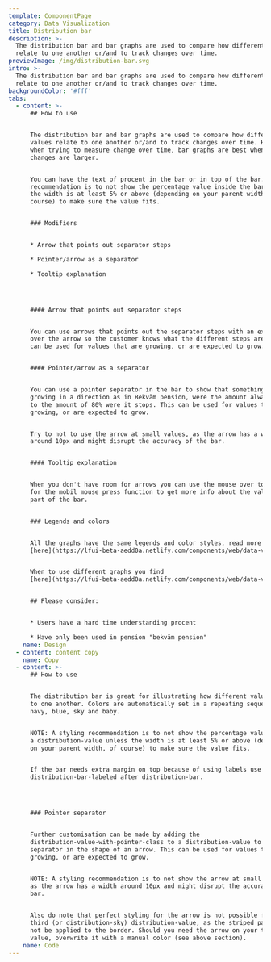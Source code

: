 ```yaml
---
template: ComponentPage
category: Data Visualization
title: Distribution bar
description: >-
  The distribution bar and bar graphs are used to compare how different values
  relate to one another or/and to track changes over time. 
previewImage: /img/distribution-bar.svg
intro: >-
  The distribution bar and bar graphs are used to compare how different values
  relate to one another or/and to track changes over time. 
backgroundColor: '#fff'
tabs:
  - content: >-
      ## How to use


      The distribution bar and bar graphs are used to compare how different
      values relate to one another or/and to track changes over time. However,
      when trying to measure change over time, bar graphs are best when the
      changes are larger.


      You can have the text of procent in the bar or in top of the bar. A
      recommendation is to not show the percentage value inside the bar unless
      the width is at least 5% or above (depending on your parent width, of
      course) to make sure the value fits.


      ### Modifiers


      * Arrow that points out separator steps

      * Pointer/arrow as a separator 

      * Tooltip explanation




      #### Arrow that points out separator steps


      You can use arrows that points out the separator steps with an explanation
      over the arrow so the customer knows what the different steps are. This
      can be used for values that are growing, or are expected to grow.


      #### Pointer/arrow as a separator


      You can use a pointer separator in the bar to show that something are
      growing in a direction as in Bekväm pension, were the amount always grows
      to the amount of 80% were it stops. This can be used for values that are
      growing, or are expected to grow.


      Try to not to use the arrow at small values, as the arrow has a width
      around 10px and might disrupt the accuracy of the bar.


      #### Tooltip explanation


      When you don't have room for arrows you can use the mouse over tooltip or
      for the mobil mouse press function to get more info about the value or
      part of the bar.


      ### Legends and colors


      All the graphs have the same legends and color styles, read more
      [here](https://lfui-beta-aedd0a.netlify.com/components/web/data-visualization/graphsand-charts#the-different-parts).


      When to use different graphs you find
      [here](https://lfui-beta-aedd0a.netlify.com/components/web/data-visualization/graphsand-charts#type-of-graph).


      ## Please consider:


      * Users have a hard time understanding procent

      * Have only been used in pension "bekväm pension"
    name: Design
  - content: content copy
    name: Copy
  - content: >-
      ## How to use


      The distribution bar is great for illustrating how different values relate
      to one another. Colors are automatically set in a repeating sequence of
      navy, blue, sky and baby.


      NOTE: A styling recommendation is to not show the percentage value inside
      a distribution-value unless the width is at least 5% or above (depending
      on your parent width, of course) to make sure the value fits.


      If the bar needs extra margin on top because of using labels use the class
      distribution-bar-labeled after distribution-bar.




      ### Pointer separator


      Further customisation can be made by adding the
      distribution-value-with-pointer-class to a distribution-value to have the
      separator in the shape of an arrow. This can be used for values that are
      growing, or are expected to grow.


      NOTE: A styling recommendation is to not show the arrow at small values,
      as the arrow has a width around 10px and might disrupt the accuracy of the
      bar.


      Also do note that perfect styling for the arrow is not possible for the
      third (or distribution-sky) distribution-value, as the striped pattern can
      not be applied to the border. Should you need the arrow on your third
      value, overwrite it with a manual color (see above section).
    name: Code
---
```


